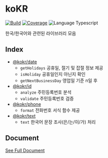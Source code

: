 # koKR

<p>
  <a href="https://github.com/denostack/kokr/actions"><img alt="Build" src="https://img.shields.io/github/workflow/status/denostack/kokr/CI?style=flat-square" /></a>
  <a href="https://codecov.io/gh/denostack/kokr"><img alt="Coverage" src="https://img.shields.io/codecov/c/gh/denostack/kokr?style=flat-square" /></a>
  <img alt="Language Typescript" src="https://img.shields.io/badge/language-Typescript-007acc.svg?style=flat-square" />
</p>

한국/한국어와 관련된 라이브러리 모음

## Index

- [@kokr/date](./date)
  - `getHolidays` 공휴일, 절기 및 잡절 정보 제공
  - `isHoliday` 공휴일인지 아닌지 확인
  - `getNextBusinessDay` 영업일 기준 n일 후
- [@kokr/id](./id)
  - `analyze` 주민등록번호 분석
  - `validate` 주민등록번호 검증
- [@kokr/phone](./phone)
  - `format` 전화번호 서식 함수 제공
- [@kokr/text](./text)
  - `text` 한국어 문장 조사(은/는/이/가) 처리

## Document

[See Full Document](https://deno.land/x/kokr/mod.ts)
